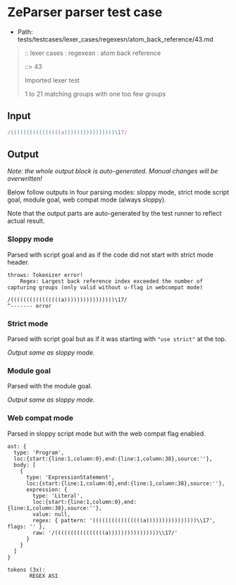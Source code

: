 # ZeParser parser test case

- Path: tests/testcases/lexer_cases/regexesn/atom_back_reference/43.md

> :: lexer cases : regexesn : atom back reference
>
> ::> 43
>
> Imported lexer test
>
> 1 to 21 matching groups with one too few groups

## Input

`````js
/((((((((((((((((a))))))))))))))))\17/
`````

## Output

_Note: the whole output block is auto-generated. Manual changes will be overwritten!_

Below follow outputs in four parsing modes: sloppy mode, strict mode script goal, module goal, web compat mode (always sloppy).

Note that the output parts are auto-generated by the test runner to reflect actual result.

### Sloppy mode

Parsed with script goal and as if the code did not start with strict mode header.

`````
throws: Tokenizer error!
    Regex: Largest back reference index exceeded the number of capturing groups (only valid without u-flag in webcompat mode)

/((((((((((((((((a))))))))))))))))\17/
^------- error
`````

### Strict mode

Parsed with script goal but as if it was starting with `"use strict"` at the top.

_Output same as sloppy mode._

### Module goal

Parsed with the module goal.

_Output same as sloppy mode._

### Web compat mode

Parsed in sloppy script mode but with the web compat flag enabled.

`````
ast: {
  type: 'Program',
  loc:{start:{line:1,column:0},end:{line:1,column:38},source:''},
  body: [
    {
      type: 'ExpressionStatement',
      loc:{start:{line:1,column:0},end:{line:1,column:38},source:''},
      expression: {
        type: 'Literal',
        loc:{start:{line:1,column:0},end:{line:1,column:38},source:''},
        value: null,
        regex: { pattern: '((((((((((((((((a))))))))))))))))\\17', flags: '' },
        raw: '/((((((((((((((((a))))))))))))))))\\17/'
      }
    }
  ]
}

tokens (3x):
       REGEX ASI
`````

